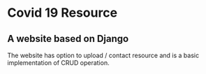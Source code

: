 # Covid 19 Resource
## A website based on Django

The website has option to upload / contact resource and is a basic implementation of CRUD operation.
